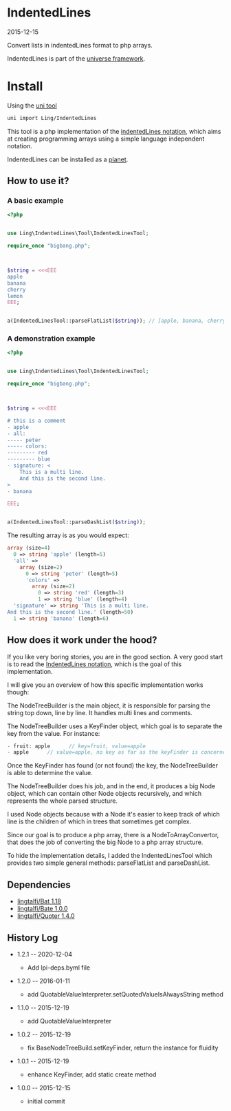 IndentedLines
=================
2015-12-15



Convert lists in indentedLines format to php arrays.



IndentedLines is part of the [universe framework](https://github.com/karayabin/universe-snapshot).


Install
=============


Using the [uni tool](https://github.com/lingtalfi/universe-naive-importer)
```bash
uni import Ling/IndentedLines
```




This tool is a php implementation of the [indentedLines notation](https://github.com/lingtalfi/Dreamer/blob/master/IndentedLines/notation.indentedLines.eng.md),
which aims at creating programming arrays using a simple language independent notation.


IndentedLines can be installed as a [planet](https://github.com/lingtalfi/Observer/blob/master/article/article.planetReference.eng.md).



How to use it?
--------------------

### A basic example


```php
<?php


use Ling\IndentedLines\Tool\IndentedLinesTool;

require_once "bigbang.php";



$string = <<<EEE
apple
banana
cherry
lemon
EEE;


a(IndentedLinesTool::parseFlatList($string)); // [apple, banana, cherry, lemon]


```



### A demonstration example


```php
<?php


use Ling\IndentedLines\Tool\IndentedLinesTool;

require_once "bigbang.php";



$string = <<<EEE

# this is a comment
- apple
- all:
----- peter
----- colors:
--------- red
--------- blue
- signature: <
    This is a multi line.
    And this is the second line.
>
- banana

EEE;


a(IndentedLinesTool::parseDashList($string));


```


The resulting array is as you would expect:

```php
array (size=4)
  0 => string 'apple' (length=5)
  'all' => 
    array (size=2)
      0 => string 'peter' (length=5)
      'colors' => 
        array (size=2)
          0 => string 'red' (length=3)
          1 => string 'blue' (length=4)
  'signature' => string 'This is a multi line.
And this is the second line.' (length=50)
  1 => string 'banana' (length=6)

```




How does it work under the hood?
----------------------


If you like very boring stories, you are in the good section.
A very good start is to read the [IndentedLines notation](https://github.com/lingtalfi/Dreamer/blob/master/IndentedLines/notation.indentedLines.eng.md),
which is the goal of this implementation.



I will give you an overview of how this specific implementation works though:


The NodeTreeBuilder is the main object, it is responsible for parsing the string top down, line by line.
It handles multi lines and comments.

The NodeTreeBuilder uses a KeyFinder object, which goal is to separate the key from the value.
For instance:

```php
- fruit: apple      // key=fruit, value=apple 
- apple      // value=apple, no key as far as the keyFinder is concerned 
```

Once the KeyFinder has found (or not found) the key, the NodeTreeBuilder is able to determine the value.

The NodeTreeBuilder does his job, and in the end, it produces a big Node object, which can contain other Node objects recursively,
and which represents the whole parsed structure.

I used Node objects because with a Node it's easier to keep track of which line is the children of which in trees that sometimes get complex.

Since our goal is to produce a php array, there is a NodeToArrayConvertor, that does the job of converting the big Node to a php array structure.

To hide the implementation details, I added the IndentedLinesTool which provides two simple general methods: parseFlatList and parseDashList.





Dependencies
------------------

- [lingtalfi/Bat 1.18](https://github.com/lingtalfi/Bat)
- [lingtalfi/Bate 1.0.0](https://github.com/lingtalfi/Bate)
- [lingtalfi/Quoter 1.4.0](https://github.com/lingtalfi/Quoter)





History Log
------------------

- 1.2.1 -- 2020-12-04

    - Add lpi-deps.byml file

- 1.2.0 -- 2016-01-11

    - add QuotableValueInterpreter.setQuotedValueIsAlwaysString method
    
- 1.1.0 -- 2015-12-19

    - add QuotableValueInterpreter
    
- 1.0.2 -- 2015-12-19

    - fix BaseNodeTreeBuild.setKeyFinder, return the instance for fluidity
    
- 1.0.1 -- 2015-12-19

    - enhance KeyFinder, add static create method
    
    
- 1.0.0 -- 2015-12-15

    - initial commit
    
    



